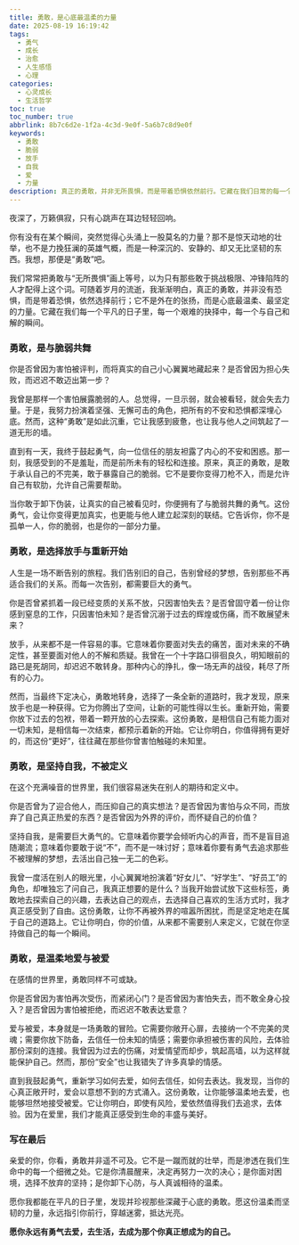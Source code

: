 ```yaml
---
title: 勇敢，是心底最温柔的力量
date: 2025-08-19 16:19:42
tags:
  - 勇气
  - 成长
  - 治愈
  - 人生感悟
  - 心理
categories:
  - 心灵成长
  - 生活哲学
toc: true
toc_number: true
abbrlink: 8b7c6d2e-1f2a-4c3d-9e0f-5a6b7c8d9e0f
keywords:
  - 勇敢
  - 脆弱
  - 放手
  - 自我
  - 爱
  - 力量
description: 真正的勇敢，并非无所畏惧，而是带着恐惧依然前行。它藏在我们日常的每一个选择里，是与脆弱共舞的温柔，是放手重来的决心，是坚持自我的坚定，更是温柔去爱与被爱的勇气。这篇文章，想与你一同探索，那些深藏于心底，不为人知的勇敢瞬间，愿它能成为你前行路上的微光。
---
```


夜深了，万籁俱寂，只有心跳声在耳边轻轻回响。

你有没有在某个瞬间，突然觉得心头涌上一股莫名的力量？那不是惊天动地的壮举，也不是力挽狂澜的英雄气概，而是一种深沉的、安静的、却又无比坚韧的东西。我想，那便是“勇敢”吧。

我们常常把勇敢与“无所畏惧”画上等号，以为只有那些敢于挑战极限、冲锋陷阵的人才配得上这个词。可随着岁月的流逝，我渐渐明白，真正的勇敢，并非没有恐惧，而是带着恐惧，依然选择前行；它不是外在的张扬，而是心底最温柔、最坚定的力量。它藏在我们每一个平凡的日子里，每一个艰难的抉择中，每一个与自己和解的瞬间。

### 勇敢，是与脆弱共舞

你是否曾因为害怕被评判，而将真实的自己小心翼翼地藏起来？是否曾因为担心失败，而迟迟不敢迈出第一步？

我曾是那样一个害怕展露脆弱的人。总觉得，一旦示弱，就会被看轻，就会失去力量。于是，我努力扮演着坚强、无懈可击的角色，把所有的不安和恐惧都深埋心底。然而，这种“勇敢”是如此沉重，它让我感到疲惫，也让我与他人之间筑起了一道无形的墙。

直到有一天，我终于鼓起勇气，向一位信任的朋友袒露了内心的不安和困惑。那一刻，我感受到的不是羞耻，而是前所未有的轻松和连接。原来，真正的勇敢，是敢于承认自己的不完美，敢于暴露自己的脆弱。它不是要你变得刀枪不入，而是允许自己有软肋，允许自己需要帮助。

当你敢于卸下伪装，让真实的自己被看见时，你便拥有了与脆弱共舞的勇气。这份勇气，会让你变得更加真实，也更能与他人建立起深刻的联结。它告诉你，你不是孤单一人，你的脆弱，也是你的一部分力量。

### 勇敢，是选择放手与重新开始

人生是一场不断告别的旅程。我们告别旧的自己，告别曾经的梦想，告别那些不再适合我们的关系。而每一次告别，都需要巨大的勇气。

你是否曾紧抓着一段已经变质的关系不放，只因害怕失去？是否曾固守着一份让你感到窒息的工作，只因害怕未知？是否曾沉溺于过去的辉煌或伤痛，而不敢展望未来？

放手，从来都不是一件容易的事。它意味着你要面对失去的痛苦，面对未来的不确定性，甚至要面对他人的不解和质疑。我曾在一个十字路口徘徊良久，明知眼前的路已是死胡同，却迟迟不敢转身。那种内心的挣扎，像一场无声的战役，耗尽了所有的心力。

然而，当最终下定决心，勇敢地转身，选择了一条全新的道路时，我才发现，原来放手也是一种获得。它为你腾出了空间，让新的可能性得以生长。重新开始，需要你放下过去的包袱，带着一颗开放的心去探索。这份勇敢，是相信自己有能力面对一切未知，是相信每一次结束，都预示着新的开始。它让你明白，你值得拥有更好的，而这份“更好”，往往藏在那些你曾害怕触碰的未知里。

### 勇敢，是坚持自我，不被定义

在这个充满噪音的世界里，我们很容易迷失在别人的期待和定义中。

你是否曾为了迎合他人，而压抑自己的真实想法？是否曾因为害怕与众不同，而放弃了自己真正热爱的东西？是否曾因为外界的评价，而怀疑自己的价值？

坚持自我，是需要巨大勇气的。它意味着你要学会倾听内心的声音，而不是盲目追随潮流；意味着你要敢于说“不”，而不是一味讨好；意味着你要有勇气去追求那些不被理解的梦想，去活出自己独一无二的色彩。

我曾一度活在别人的眼光里，小心翼翼地扮演着“好女儿”、“好学生”、“好员工”的角色，却唯独忘了问自己，我真正想要的是什么？当我开始尝试放下这些标签，勇敢地去探索自己的兴趣，去表达自己的观点，去选择自己喜欢的生活方式时，我才真正感受到了自由。这份勇敢，让你不再被外界的喧嚣所困扰，而是坚定地走在属于自己的道路上。它让你明白，你的价值，从来都不需要别人来定义，它就在你坚持做自己的每一个瞬间。

### 勇敢，是温柔地爱与被爱

在感情的世界里，勇敢同样不可或缺。

你是否曾因为害怕再次受伤，而紧闭心门？是否曾因为害怕失去，而不敢全身心投入？是否曾因为害怕被拒绝，而迟迟不敢表达爱意？

爱与被爱，本身就是一场勇敢的冒险。它需要你敞开心扉，去接纳一个不完美的灵魂；需要你放下防备，去信任一份未知的情感；需要你承担被伤害的风险，去体验那份深刻的连接。我曾因为过去的伤痛，对爱情望而却步，筑起高墙，以为这样就能保护自己。然而，那份“安全”也让我错失了许多真挚的情感。

直到我鼓起勇气，重新学习如何去爱，如何去信任，如何去表达。我发现，当你的心真正敞开时，爱会以意想不到的方式涌入。这份勇敢，让你能够温柔地去爱，也能够坦然地接受被爱。它让你明白，即使有风险，爱依然值得我们去追求，去体验。因为在爱里，我们才能真正感受到生命的丰盛与美好。

### 写在最后

亲爱的你，你看，勇敢并非遥不可及。它不是一蹴而就的壮举，而是渗透在我们生命中的每一个细微之处。它是你清晨醒来，决定再努力一次的决心；是你面对困境，选择不放弃的坚持；是你卸下心防，与人真诚相待的温柔。

愿你我都能在平凡的日子里，发现并珍视那些深藏于心底的勇敢。愿这份温柔而坚韧的力量，永远指引你前行，穿越迷雾，抵达光亮。

**愿你永远有勇气去爱，去生活，去成为那个你真正想成为的自己。**